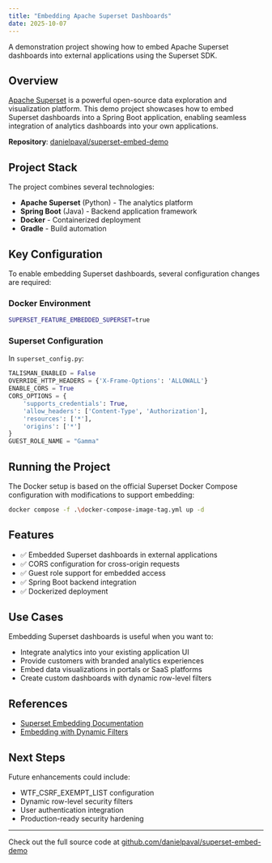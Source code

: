 ```yaml
---
title: "Embedding Apache Superset Dashboards"
date: 2025-10-07
---
```


A demonstration project showing how to embed Apache Superset dashboards into external applications using the Superset SDK.

## Overview

[Apache Superset](https://superset.apache.org/) is a powerful open-source data exploration and visualization platform. This demo project showcases how to embed Superset dashboards into a Spring Boot application, enabling seamless integration of analytics dashboards into your own applications.

**Repository**: [danielpaval/superset-embed-demo](https://github.com/danielpaval/superset-embed-demo)

## Project Stack

The project combines several technologies:

- **Apache Superset** (Python) - The analytics platform
- **Spring Boot** (Java) - Backend application framework
- **Docker** - Containerized deployment
- **Gradle** - Build automation

## Key Configuration

To enable embedding Superset dashboards, several configuration changes are required:

### Docker Environment

```bash
SUPERSET_FEATURE_EMBEDDED_SUPERSET=true
```

### Superset Configuration

In `superset_config.py`:

```python
TALISMAN_ENABLED = False
OVERRIDE_HTTP_HEADERS = {'X-Frame-Options': 'ALLOWALL'}
ENABLE_CORS = True
CORS_OPTIONS = {
    'supports_credentials': True,
    'allow_headers': ['Content-Type', 'Authorization'],
    'resources': ['*'],
    'origins': ['*']
}
GUEST_ROLE_NAME = "Gamma"
```

## Running the Project

The Docker setup is based on the official Superset Docker Compose configuration with modifications to support embedding:

```bash
docker compose -f .\docker-compose-image-tag.yml up -d
```

## Features

- ✅ Embedded Superset dashboards in external applications
- ✅ CORS configuration for cross-origin requests
- ✅ Guest role support for embedded access
- ✅ Spring Boot backend integration
- ✅ Dockerized deployment

## Use Cases

Embedding Superset dashboards is useful when you want to:

- Integrate analytics into your existing application UI
- Provide customers with branded analytics experiences
- Embed data visualizations in portals or SaaS platforms
- Create custom dashboards with dynamic row-level filters

## References

- [Superset Embedding Documentation](https://superset.apache.org/docs/6.0.0/configuration/networking-settings/#enabling-embedding-via-the-sdk)
- [Embedding with Dynamic Filters](https://blog.coffeeinc.in/embedding-apache-superset-dashboards-with-dynamic-row-level-filters-cc377b50f7ea)

## Next Steps

Future enhancements could include:

- WTF_CSRF_EXEMPT_LIST configuration
- Dynamic row-level security filters
- User authentication integration
- Production-ready security hardening

---

Check out the full source code at [github.com/danielpaval/superset-embed-demo](https://github.com/danielpaval/superset-embed-demo)

